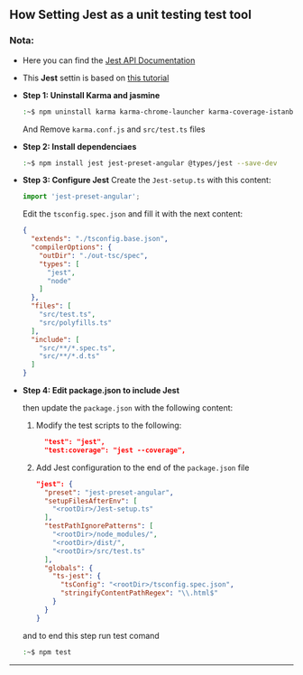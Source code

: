 ## How Setting Jest as a unit testing test tool

### Nota:
  - Here you can find the [Jest API Documentation](https://jestjs.io/docs/en/api)
  - This **Jest** settin is based on [this tutorial](https://dev.to/alfredoperez/angular-10-setting-up-jest-2m0l)

- **Step 1: Uninstall Karma and jasmine**
  ```bash
  :~$ npm uninstall karma karma-chrome-launcher karma-coverage-istanbul-reporter karma-jasmine karma-jasmine-html-reporter
  ```
  And Remove `karma.conf.js` and `src/test.ts` files

- **Step 2: Install dependenciaes**
  ```bash
  :~$ npm install jest jest-preset-angular @types/jest --save-dev
  ```

- **Step 3: Configure Jest**
  Create the `Jest-setup.ts` with this content:
  ```typescript
  import 'jest-preset-angular';
  ```

  Edit the `tsconfig.spec.json` and fill it with the next content:
  ```JSON
  {
    "extends": "./tsconfig.base.json",
    "compilerOptions": {
      "outDir": "./out-tsc/spec",
      "types": [
        "jest",
        "node"
      ]
    },
    "files": [
      "src/test.ts",
      "src/polyfills.ts"
    ],
    "include": [
      "src/**/*.spec.ts",
      "src/**/*.d.ts"
    ]
  }
  ```
- **Step 4: Edit package.json to include Jest**
  
  then update the `package.json` with the following content:

  1. Modify the test scripts to the following:
      ```JSON
        "test": "jest",
        "test:coverage": "jest --coverage",
      ```
  2. Add Jest configuration to the end of the `package.json` file
      ```JSON
      "jest": {
        "preset": "jest-preset-angular",
        "setupFilesAfterEnv": [
          "<rootDir>/Jest-setup.ts"
        ],
        "testPathIgnorePatterns": [
          "<rootDir>/node_modules/",
          "<rootDir>/dist/",
          "<rootDir>/src/test.ts"
        ],
        "globals": {
          "ts-jest": {
            "tsConfig": "<rootDir>/tsconfig.spec.json",
            "stringifyContentPathRegex": "\\.html$"
          }
        }
      }
      ```

  and to end this step run test comand
  ```bash
  :~$ npm test
  ```
----
